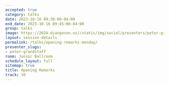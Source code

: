 ```yaml
---
accepted: true
category: talks
date: 2023-10-16 09:30:00-04:00
end_date: 2023-10-16 09:45:00-04:00
group: talks
image: https://2024.djangocon.us//static/img/social/presenters/peter-grandstaff.png
layout: session-details
permalink: /talks/opening-remarks-monday/
presenter_slugs:
- peter-grandstaff
room: Junior Ballroom
schedule_layout: full
sitemap: true
title: Opening Remarks
track: t0
---
```

